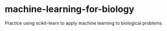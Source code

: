 # machine-learning-for-biology
Practice using scikit-learn to apply machine learning to biological problems
